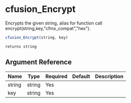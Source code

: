 # cfusion_Encrypt

Encrypts the given string, alias for function call encrypt(string,key,"cfmx_compat","hex").

```javascript
cfusion_Encrypt(string, key)
```

```javascript
returns string
```

## Argument Reference

| Name | Type | Required | Default | Description |
| --- | --- | --- | --- | --- |
| string | string | Yes |  |  |
| key | string | Yes |  |  |
